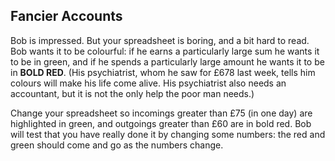 ## Fancier Accounts

Bob is impressed.  But your spreadsheet is boring, and a bit hard to read.
Bob wants it to be colourful: if he earns a particularly large sum he wants
it to be in green, and if he spends a particularly large amount he wants it
to be in **BOLD RED**. (His psychiatrist, whom he saw for £678 last week, tells
him colours will make his life come alive.  His psychiatrist also needs an
accountant, but it is not the only help the poor man needs.)

Change your spreadsheet so incomings greater than £75 (in one day) are
highlighted in green, and outgoings greater than £60 are in bold red.  Bob
will test that you have really done it by changing some numbers: the red and
green should come and go as the numbers change.
